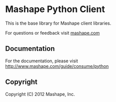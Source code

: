 Mashape Python Client
============================================

This is the base library for Mashape client libraries.

For questions or feedback visit [mashape.com](http://mashape.com/)

Documentation
-------------------

For the documentation, please visit http://www.mashape.com/guide/consume/python

Copyright
---------------

Copyright (C) 2012 Mashape, Inc.